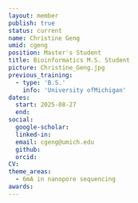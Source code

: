 ```yaml
---
layout: member
publish: true
status: current
name: Christine Geng
umid: cgeng
position: Master's Student
title: Bioinformatics M.S. Student
picture: Christine_Geng.jpg
previous_training:
  - type: 'B.S.'
    info: 'University ofMichigan'
dates:
  start: 2025-08-27
  end: 
social: 
  google-scholar: 
  linked-in: 
  email: cgeng@umich.edu
  github:
  orcid:
CV: 
theme_areas:
  - 6mA in nanopore sequencing
awards:
---
```


